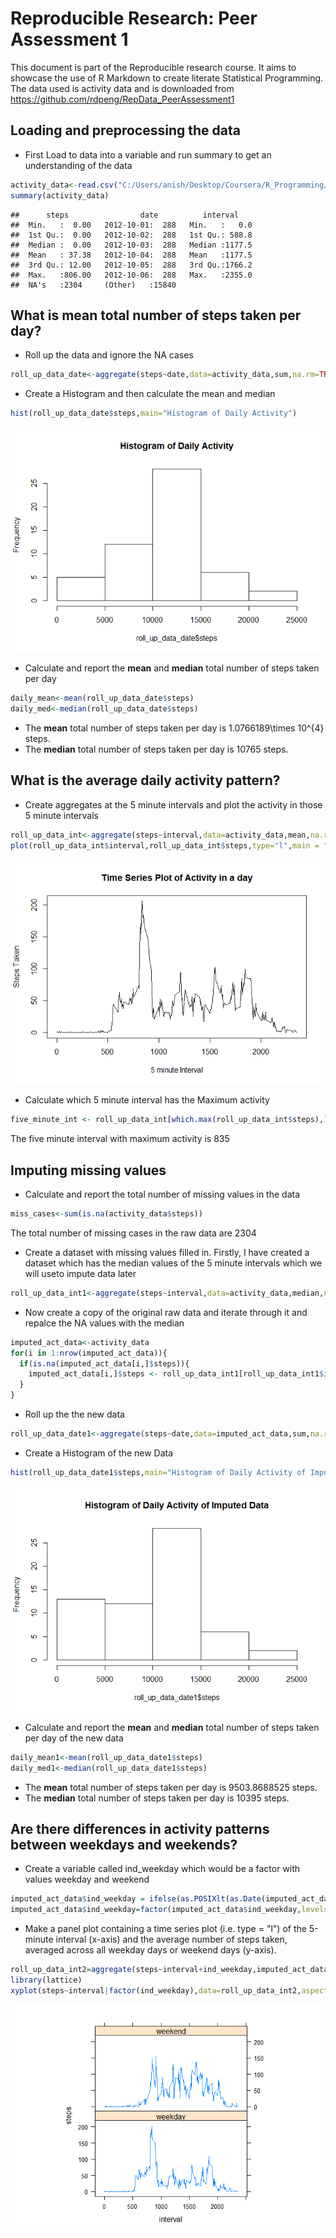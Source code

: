 # Reproducible Research: Peer Assessment 1
This document is part of the Reproducible research course. It aims to 
showcase the use of R Markdown to create literate Statistical Programming.
The data used is activity data and is downloaded from https://github.com/rdpeng/RepData_PeerAssessment1


## Loading and preprocessing the data
* First Load to data into a variable and run summary to get an understanding 
of the data

```r
activity_data<-read.csv("C:/Users/anish/Desktop/Coursera/R_Programming/Reproducibile Research/RepData_PeerAssessment1/activity/activity.csv")
summary(activity_data)
```

```
##      steps                date          interval     
##  Min.   :  0.00   2012-10-01:  288   Min.   :   0.0  
##  1st Qu.:  0.00   2012-10-02:  288   1st Qu.: 588.8  
##  Median :  0.00   2012-10-03:  288   Median :1177.5  
##  Mean   : 37.38   2012-10-04:  288   Mean   :1177.5  
##  3rd Qu.: 12.00   2012-10-05:  288   3rd Qu.:1766.2  
##  Max.   :806.00   2012-10-06:  288   Max.   :2355.0  
##  NA's   :2304     (Other)   :15840
```

## What is mean total number of steps taken per day?
* Roll up the data and ignore the NA cases

```r
roll_up_data_date<-aggregate(steps~date,data=activity_data,sum,na.rm=TRUE)
```
* Create a Histogram and then calculate the mean and median

```r
hist(roll_up_data_date$steps,main="Histogram of Daily Activity")
```

![](PA1_template_files/figure-html/unnamed-chunk-3-1.png)<!-- -->

* Calculate and report the **mean** and **median** total number of steps taken 
per day 


```r
daily_mean<-mean(roll_up_data_date$steps)
daily_med<-median(roll_up_data_date$steps)
```
* The **mean** total number of steps taken per day is 
    1.0766189\times 10^{4} steps.
* The **median** total number of steps taken per day is 
    10765 steps.
    
## What is the average daily activity pattern?
* Create aggregates at the 5 minute intervals and plot the activity in those 
5 minute intervals


```r
roll_up_data_int<-aggregate(steps~interval,data=activity_data,mean,na.rm=TRUE)
plot(roll_up_data_int$interval,roll_up_data_int$steps,type="l",main = "Time Series Plot of Activity in a day",xlab="5 minute Interval",ylab="Steps Taken")
```

![](PA1_template_files/figure-html/unnamed-chunk-5-1.png)<!-- -->
* Calculate which 5 minute interval has the Maximum activity

```r
five_minute_int <- roll_up_data_int[which.max(roll_up_data_int$steps),]$interval
```

The five minute interval with maximum activity is 835

## Imputing missing values
* Calculate and report the total number of missing values in the data

```r
miss_cases<-sum(is.na(activity_data$steps))
```
The total number of missing cases in the raw data are 2304
* Create a dataset with missing values filled in. Firstly, I have created a dataset which has the median values of the 5 minute intervals which we will useto impute data later

```r
roll_up_data_int1<-aggregate(steps~interval,data=activity_data,median,na.rm=TRUE)
```
* Now create a copy of the original raw data and iterate through it and repalce the NA values with the median

```r
imputed_act_data<-activity_data
for(i in 1:nrow(imputed_act_data)){
  if(is.na(imputed_act_data[i,]$steps)){
    imputed_act_data[i,]$steps <- roll_up_data_int1[roll_up_data_int1$interval==imputed_act_data[i,]$interval,]$steps
  }
}
```

* Roll up the the new data

```r
roll_up_data_date1<-aggregate(steps~date,data=imputed_act_data,sum,na.rm=TRUE)
```
* Create a Histogram of the new Data

```r
hist(roll_up_data_date1$steps,main="Histogram of Daily Activity of Imputed Data")
```

![](PA1_template_files/figure-html/unnamed-chunk-11-1.png)<!-- -->

* Calculate and report the **mean** and **median** total number of steps taken 
per day of the new data


```r
daily_mean1<-mean(roll_up_data_date1$steps)
daily_med1<-median(roll_up_data_date1$steps)
```
* The **mean** total number of steps taken per day is 
    9503.8688525 steps.
* The **median** total number of steps taken per day is 
    10395 steps.
    
## Are there differences in activity patterns between weekdays and weekends?

* Create a variable called ind_weekday which would be a factor with values weekday and weekend

```r
imputed_act_data$ind_weekday = ifelse(as.POSIXlt(as.Date(imputed_act_data$date))$wday%%6==0,"weekend","weekday")
imputed_act_data$ind_weekday=factor(imputed_act_data$ind_weekday,levels=c("weekday","weekend"))
```

* Make a panel plot containing a time series plot (i.e. type = "l") of the 5-minute interval (x-axis) and the average number of steps taken, averaged across all weekday days or weekend days (y-axis). 

```r
roll_up_data_int2=aggregate(steps~interval+ind_weekday,imputed_act_data,mean)
library(lattice)
xyplot(steps~interval|factor(ind_weekday),data=roll_up_data_int2,aspect=1/2,type="l")
```

![](PA1_template_files/figure-html/unnamed-chunk-14-1.png)<!-- -->
